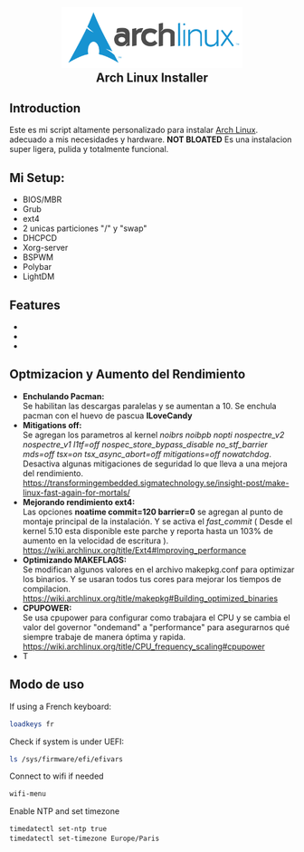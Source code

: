 <h2 align="center">
  <br>
  <img src="imagenes/logo.svg" alt="Archlinux" width="320">
  <br>
Arch Linux Installer
</h2>

## Introduction

Este es mi script altamente personalizado para instalar [Arch Linux](https://www.archlinux.org/). adecuado a mis necesidades y hardware. <b>NOT BLOATED</b> Es una instalacion super ligera, pulida y totalmente funcional.

## Mi Setup:

- BIOS/MBR
- Grub
- ext4
- 2 unicas particiones "/" y "swap"
- DHCPCD
- Xorg-server
- BSPWM
- Polybar
- LightDM

## Features

*
*
*

## Optmizacion y Aumento del Rendimiento

* **Enchulando Pacman:**<br>
Se habilitan las descargas paralelas y se aumentan a 10. Se enchula pacman con el huevo de pascua **ILoveCandy**
* **Mitigations off:**<br>
Se agregan los parametros al kernel _noibrs noibpb nopti nospectre_v2 nospectre_v1 l1tf=off nospec_store_bypass_disable no_stf_barrier mds=off tsx=on tsx_async_abort=off mitigations=off nowatchdog_. Desactiva algunas mitigaciones de seguridad lo que lleva a una mejora del rendimiento. <br>https://transformingembedded.sigmatechnology.se/insight-post/make-linux-fast-again-for-mortals/
* **Mejorando rendimiento ext4:**<br>
Las opciones **noatime commit=120 barrier=0** se agregan al punto de montaje principal de la instalación. Y se activa el _fast_commit_ ( Desde el kernel 5.10 esta disponible este parche y reporta hasta un 103% de aumento en la velocidad de escritura ).<br>https://wiki.archlinux.org/title/Ext4#Improving_performance
* **Optimizando MAKEFLAGS:**<br>
Se modifican algunos valores en el archivo makepkg.conf para optimizar los binarios. Y se usaran todos tus cores para mejorar los tiempos de compilacion.<br>https://wiki.archlinux.org/title/makepkg#Building_optimized_binaries
* **CPUPOWER:**<br>
Se usa cpupower para configurar como trabajara el CPU y se cambia el valor del governor "ondemand" a "performance" para asegurarnos qué siempre trabaje de manera óptima y rapida.<br>https://wiki.archlinux.org/title/CPU_frequency_scaling#cpupower
* T

## Modo de uso

If using a French keyboard:

```sh
loadkeys fr
```

Check if system is under UEFI:

```sh
ls /sys/firmware/efi/efivars
```

Connect to wifi if needed

```sh
wifi-menu
```

Enable NTP and set timezone

```sh
timedatectl set-ntp true
timedatectl set-timezone Europe/Paris
```
